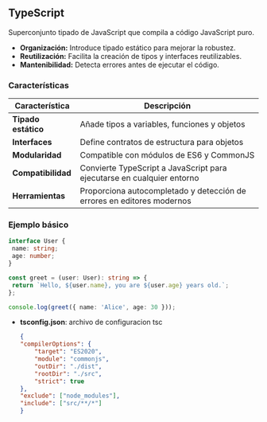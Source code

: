 ## TypeScript

Superconjunto tipado de JavaScript que compila a código JavaScript puro.

* __Organización:__ Introduce tipado estático para mejorar la robustez.
* __Reutilización:__ Facilita la creación de tipos y interfaces reutilizables.
* __Mantenibilidad:__ Detecta errores antes de ejecutar el código.

### Características

| Característica | Descripción |
|-|-|
| __Tipado estático__ | Añade tipos a variables, funciones y objetos |
| __Interfaces__ | Define contratos de estructura para objetos |
| __Modularidad__ | Compatible con módulos de ES6 y CommonJS |
| __Compatibilidad__ | Convierte TypeScript a JavaScript para ejecutarse en cualquier entorno |
| __Herramientas__ | Proporciona autocompletado y detección de errores en editores modernos |

### Ejemplo básico
```typescript
interface User {
 name: string;
 age: number;
}

const greet = (user: User): string => {
 return `Hello, ${user.name}, you are ${user.age} years old.`;
};

console.log(greet({ name: 'Alice', age: 30 }));
```
* __tsconfig.json__: archivo de configuracion tsc
    ```json
    {
    "compilerOptions": {
        "target": "ES2020", 
        "module": "commonjs",
        "outDir": "./dist",
        "rootDir": "./src",
        "strict": true
    },
    "exclude": ["node_modules"],
    "include": ["src/**/*"]
    }
    ```